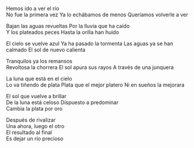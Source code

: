 Hemos ido a ver el río                     
No fue la primera vez
Ya lo echábamos de menos
Queríamos volverle a ver

Bajan las aguas revueltas 
Por la lluvia que ha caído      
Y los plateados peces
Hasta la orilla han huido

El cielo se vuelve azul
Ya ha pasado la tormenta
Las aguas ya se han calmado
El sol de nuevo calienta

Tranquilos ya los remansos        
Revoltosa la chorrera
El sol apura sus rayos
A través de una junquera              

La luna que está en el cielo        
Lo va tiñendo de plata
Plata que el mejor platero
Ni en sueños la mejorara

El sol que vuelve a brillar        
De la luna está celoso 
Dispuesto a predominar    
Cambia la plata por oro

Después de rivalizar           
Una ahora, luego el otro         
El resultado al final            
Es dejar un río precioso     